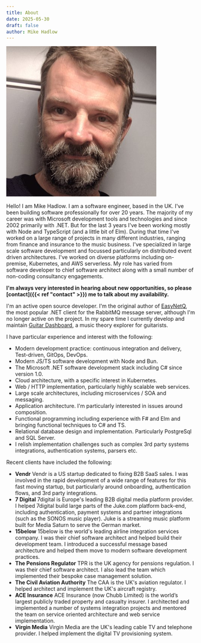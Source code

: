 ```yaml
---
title: About
date: 2025-05-30
draft: false
author: Mike Hadlow
---
```

![Mike](/img/mike.jpg)

Hello! I am Mike Hadlow. I am a software engineer, based in the UK. I've been building software professionally for over 20 years. The majority of my career was with Microsoft development tools and technologies and since 2002 primarily with .NET. But for the last 3 years I've been working mostly with Node and TypeScript (and a little bit of Elm). During that time I've worked on a large range of projects in many different industries, ranging from finance and insurance to the music business. I've specialized in large scale software development and focussed particularly on distributed event driven architectures. I've worked on diverse platforms including on-premise, Kubernetes, and AWS serverless. My role has varied from software developer to chief software architect along with a small number of non-coding consultancy engagements.

__I'm always very interested in hearing about new opportunities, so please [contact]({{< ref "contact" >}}) me to talk about my availability.__

I'm an active open source developer. I'm the original author of [EasyNetQ](https://easynetq.com), the most popular .NET client for the RabbitMQ message server, although I'm no longer active on the project. In my spare time I currently develop and maintain [Guitar Dashboard](https://guitardashboard.com), a music theory explorer for guitarists.

I have particular experience and interest with the following:

* Modern development practice: continuous integration and delivery, Test-driven, GitOps, DevOps.
* Modern JS/TS software development with Node and Bun.
* The Microsoft .NET software development stack including C# since version 1.0.
* Cloud architecture, with a specific interest in Kubernetes.
* Web / HTTP implementation, particularly highly scalable web services.
* Large scale architectures, including microservices / SOA and messaging.
* Application architecture. I'm particularly interested in issues around composition.
* Functional programming including experience with F# and Elm and bringing functional techniques to C# and TS.
* Relational database design and implementation. Particularly PostgreSql and SQL Server.
* I relish implementation challenges such as complex 3rd party systems integrations, authentication systems, parsers etc.

Recent clients have included the following:

* __Vendr__ Vendr is a US startup dedicated to fixing B2B SaaS sales. I was involved in the rapid development of a wide range of features for this fast moving startup, but particularly around onboarding, authentication flows, and 3rd party integrations.
* __7 Digital__ 7digital is Europe's leading B2B digital media platform provider. I helped 7digital build large parts of the Juke.com platform back-end, including authentication, payment systems and partner integrations (such as the SONOS music player). Juke is a streaming music platform built for Media Saturn to serve the German market.
* __15below__ 15below is the world's leading airline integration services company. I was their chief software architect and helped build their development team. I introduced a successful message based architecture and helped them move to modern software development practices.
* __The Pensions Regulator__ TPR is the UK agency for pensions regulation. I was their chief software architect. I also lead the team which implemented their bespoke case management solution.
* __The Civil Aviation Authority__ The CAA is the UK's aviation regulator. I helped architect and implement the UK's aircraft registry.
* __ACE Insurance__ ACE Insurance (now Chubb Limited) is the world’s largest publicly traded property and casualty insurer. I architected and implemented a number of systems integration projects and mentored the team on service oriented architecture and web service implementation.
* __Virgin Media__ Virgin Media are the UK's leading cable TV and telephone provider. I helped implement the digital TV provisioning system.
